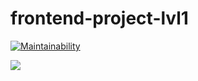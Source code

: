 # frontend-project-lvl1

[![Maintainability](https://api.codeclimate.com/v1/badges/53226c39a3bf90255f0b/maintainability)](https://codeclimate.com/github/Iryna87/FrontEndProject_1/maintainability)

![](https://github.com/Iryna87/FrontEndProject_1/workflows/.github/workflows/main.yml/badge.svg)
